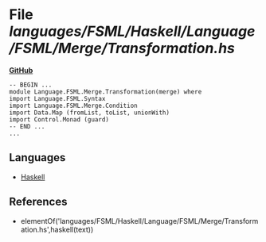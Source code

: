 # File _languages/FSML/Haskell/Language/FSML/Merge/Transformation.hs_
**[GitHub](https://github.com/softlang/yas/blob/master/languages/FSML/Haskell/Language/FSML/Merge/Transformation.hs)**
```
-- BEGIN ...
module Language.FSML.Merge.Transformation(merge) where
import Language.FSML.Syntax
import Language.FSML.Merge.Condition
import Data.Map (fromList, toList, unionWith)
import Control.Monad (guard)
-- END ...
...
```

## Languages
* [Haskell](../languages/Haskell.md)

## References
* elementOf('languages/FSML/Haskell/Language/FSML/Merge/Transformation.hs',haskell(text))
